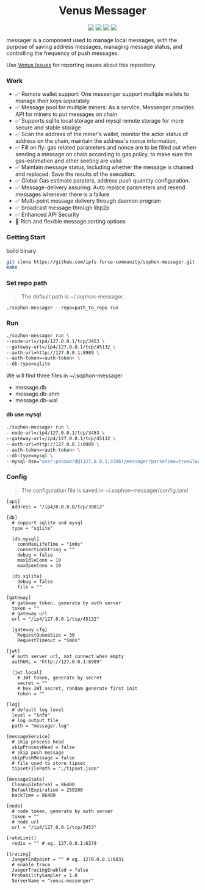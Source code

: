 <h1 align="center">Venus Messager</h1>

<p align="center">
 <a href="https://github.com/ipfs-force-community/sophon-messager/actions"><img src="https://github.com/ipfs-force-community/sophon-messager/actions/workflows/build_upload.yml/badge.svg"/></a>
 <a href="https://codecov.io/gh/ipfs-force-community/sophon-messager"><img src="https://codecov.io/gh/ipfs-force-community/sophon-messager/branch/master/graph/badge.svg?token=J5QWYWkgHT"/></a>
 <a href="https://goreportcard.com/report/github.com/ipfs-force-community/sophon-messager"><img src="https://goreportcard.com/badge/github.com/ipfs-force-community/sophon-messager"/></a>
 <a href="https://github.com/ipfs-force-community/sophon-messager/tags"><img src="https://img.shields.io/github/v/tag/ipfs-force-community/sophon-messager"/></a>
  <br>
</p>

messager is a component used to manage local messages, with the purpose of saving address messages, managing message status, and controlling the frequency of push messages.

Use [Venus Issues](https://github.com/filecoin-project/venus/issues) for reporting issues about this repository.

### Work

- ✅ Remote wallet support: One messenger support multiple wallets to manage their keys separately
- ✅ Message pool for multiple miners: As a service, Messenger provides API for miners to put messages on chain
- ✅ Supports sqlite local storage and mysql remote storage for more secure and stable storage
- ✅ Scan the address of the miner's wallet, monitor the actor status of address on the chain, maintain the address's nonce information,
- ✅ Fill on fly: gas related parameters and nonce are to be filled out when sending a message on chain according to gas policy, to make sure the gas-estimation and other seeting are valid
- ✅ Maintain message status, including whether the message is chained and replaced. Save the results of the execution.
- ✅ Global Gas estimate paraters, address push quantity configuration.
- ✅ Message-delivery assuring: Auto replace parameters and resend messages whenever there is a failure
- ✅ Multi-point message delivery through daemon program
- ✅ broadcast message through libp2p
- ✅ Enhanced API Security
- 🔲 Rich and flexible message sorting options


### Getting Start

build binary
```sh
git clone https://github.com/ipfs-force-community/sophon-messager.git
make
```

### Set repo path

> The default path is ~/.sophon-messager.
```
./sophon-messager --repo=path_to_repo run
```

### Run

```sh
./sophon-messager run \
--node-url=/ip4/127.0.0.1/tcp/3453 \
--gateway-url=/ip4/127.0.0.1/tcp/45132 \
--auth-url=http://127.0.0.1:8989 \
--auth-token=<auth-token> \
--db-type=sqlite
```

We will find three files in ~/.sophon-messager

* message.db
* message.db-shm
* message.db-wal

#### db use mysql

```sh
./sophon-messager run \
--node-url=/ip4/127.0.0.1/tcp/3453 \
--gateway-url=/ip4/127.0.0.1/tcp/45132 \
--auth-url=http://127.0.0.1:8989 \
--auth-token=<auth-token> \
--db-type=mysql \
--mysql-dsn="user:password@(127.0.0.1:3306)/messager?parseTime=true&loc=Local"
```

### Config

> The configuration file is saved in ~/.sophon-messager/config.toml

```
[api]
  Address = "/ip4/0.0.0.0/tcp/39812"

[db]
  # support sqlite and mysql
  type = "sqlite"

  [db.mysql]
    connMaxLifeTime = "1m0s"
    connectionString = ""
    debug = false
    maxIdleConn = 10
    maxOpenConn = 10

  [db.sqlite]
    debug = false
    file = ""

[gateway]
  # gateway token, generate by auth server
  token = ""
  # gateway url
  url = "/ip4/127.0.0.1/tcp/45132"

  [gateway.cfg]
    RequestQueueSize = 30
    RequestTimeout = "5m0s"

[jwt]
  # auth server url, not connect when empty
  authURL = "http://127.0.0.1:8989"

  [jwt.local]
    # JWT token, generate by secret
    secret = ""
    # hex JWT secret, randam generate first init
    token = ""

[log]
  # default log level
  level = "info"
  # log output file
  path = "messager.log"

[messageService]
  # skip process head
  skipProcessHead = false
  # skip push message
  skipPushMessage = false
  # file used to store tipset
  tipsetFilePath = "./tipset.json"

[messageState]
  CleanupInterval = 86400
  DefaultExpiration = 259200
  backTime = 86400

[node]
  # node token, generate by auth server
  token = ""
  # node url
  url = "/ip4/127.0.0.1/tcp/3453"

[rateLimit]
  redis = "" # eg. 127.0.0.1:6379

[tracing]
  JaegerEndpoint = "" # eg. 1270.0.0.1:6831
  # enable trace
  JaegerTracingEnabled = false
  ProbabilitySampler = 1.0
  ServerName = "venus-messenger"
```
